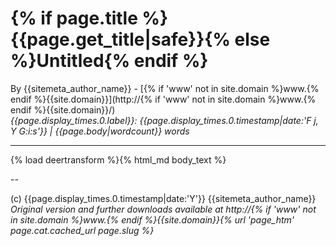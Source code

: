 # {% if page.title %}{{page.get_title|safe}}{% else %}Untitled{% endif %}

By {{sitemeta_author_name}} - [{% if 'www' not in site.domain %}www.{% endif %}{{site.domain}}](http://{% if 'www' not in site.domain %}www.{% endif %}{{site.domain}}/)  
*{{page.display_times.0.label}}:  {{page.display_times.0.timestamp|date:'F j, Y  G:i:s'}} | {{page.body|wordcount}} words*

---

{% load deertransform %}{% html_md body_text %}

--

(c) {{page.display_times.0.timestamp|date:'Y'}} {{sitemeta_author_name}}  
*Original version and further downloads available at http://{% if 'www' not in site.domain %}www.{% endif %}{{site.domain}}{% url 'page_htm' page.cat.cached_url page.slug %}*